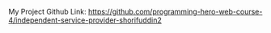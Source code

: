 
My Project Github Link: https://github.com/programming-hero-web-course-4/independent-service-provider-shorifuddin2

